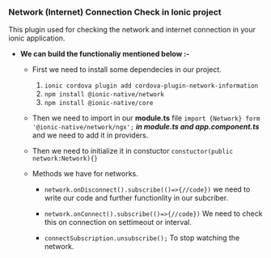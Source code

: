 ### Network (Internet) Connection Check in Ionic project

This plugin used for checking the network and internet connection in your ionic application.

- **We can build the functionaliy mentioned below :-**
    - First we need to install some dependecies in our project.
        1. `ionic cordova plugin add cordova-plugin-network-information `
        2. `npm install @ionic-native/network`
        3. `npm install @ionic-native/core`
    
    - Then we need to import in our **module.ts** file 
        `import {Network} form '@ionic-native/network/ngx';` ***in module.ts and app.component.ts*** and we need to add it in providers.

    - Then we need to initialize it in constuctor `constuctor(public network:Network){}`

    - Methods we have for networks.
        
        - `network.onDisconnect().subscribe(()=>{//code})` we need to write our code and further functionlity in our subcriber.

        - `network.onConnect().subscribe(()=>{//code})` We need to check this on connection on settimeout or interval.

        - `connectSubscription.unsubscribe();` To stop watching the network.


